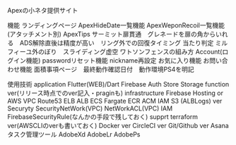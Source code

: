 Apexの小ネタ提供サイト

機能
    ランディングページ
    ApexHideDate一覧機能
    ApexWeponRecoil一覧機能(アタッチメント別)
    ApexTips サーミット扉貫通　グレネードを扉の角からいれる　ADS解除直後は精度が高い　リング外での回復タイミング 当たり判定
             ミルフィーユ外のぼり　スライディング虚空  ワトソンフェンスの組み方
    Account(ログイン機能)
        passwordリセット機能
        nickname再設定
        お気に入り機能
        お問い合わせ機能
    面積事項ページ　最終動作確認日付　動作環境PS4を明記

使用技術
    application
        Flutter(WEB)/Dart
        Firebase
            Auth
            Store
            Storage
            function
        ver(リリース時点でのver記入・praginも)
    infrastructure
        Firebase
            Hosting
or
        AWS
            VPC
            Route53
            ELB
                ALB
            ECS
                Fargate
            ECR
            ACM
            IAM
            S3
                (ALBLogs)
            ver
    Securyty
        SecurityNetWork(VPC)
        NetWorkACL(VPC)
        IAM
        FirebaseSecurityRule(なんかの手段で残しておく)
    supprt
        terraform
            ver(AWSCLIのverも書いておく)
        Docker
            ver
        CircleCI
            ver
        Git/Github
            ver
        Asana
            タスク管理ツール
        AdobeXd
        AdobeLr
        AdobePs
